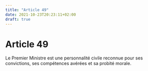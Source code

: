 ```yaml
---
title: "Article 49"
date: 2021-10-23T20:23:11+02:00
draft: true
---
```


# Article 49

Le Premier Ministre est une personnalité civile reconnue pour ses convictions, ses compétences avérées et sa probité morale.
